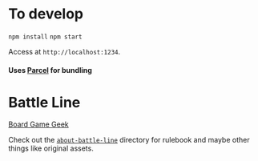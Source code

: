 # To develop

`npm install`
`npm start`

Access at `http://localhost:1234`.

#### Uses [Parcel](https://parceljs.org/) for bundling

# Battle Line

[Board Game Geek](https://boardgamegeek.com/boardgame/760/battle-line)

Check out the [`about-battle-line`](https://github.com/joe-alves/battle-line/tree/master/about-battle-line) directory for rulebook and maybe other things like original assets.
